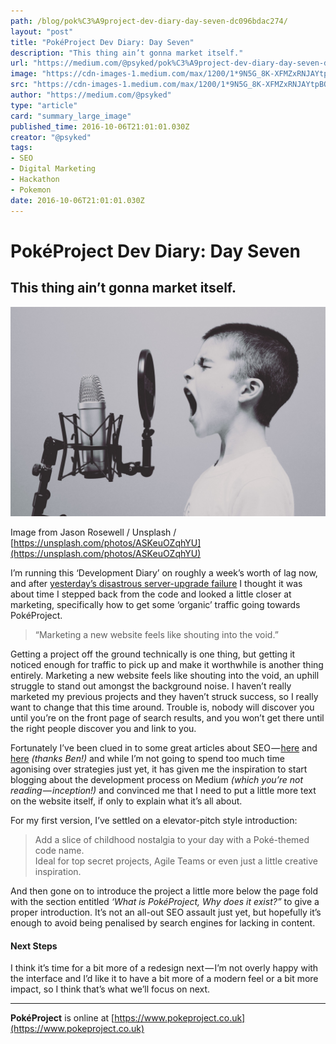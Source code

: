 ```yaml
---
path: /blog/pok%C3%A9project-dev-diary-day-seven-dc096bdac274/
layout: "post"
title: "PokéProject Dev Diary: Day Seven"
description: "This thing ain’t gonna market itself."
url: "https://medium.com/@psyked/pok%C3%A9project-dev-diary-day-seven-dc096bdac274"
image: "https://cdn-images-1.medium.com/max/1200/1*9N5G_8K-XFMZxRNJAYtpBQ.jpeg"
src: "https://cdn-images-1.medium.com/max/1200/1*9N5G_8K-XFMZxRNJAYtpBQ.jpeg"
author: "https://medium.com/@psyked"
type: "article"
card: "summary_large_image"
published_time: 2016-10-06T21:01:01.030Z
creator: "@psyked"
tags:
- SEO
- Digital Marketing
- Hackathon
- Pokemon
date: 2016-10-06T21:01:01.030Z
---
```


# PokéProject Dev Diary: Day Seven

## This thing ain’t gonna market itself.

![](1*9N5G_8K-XFMZxRNJAYtpBQ.jpeg)

Image from Jason Rosewell / Unsplash / [https://unsplash.com/photos/ASKeuOZqhYU](https://unsplash.com/photos/ASKeuOZqhYU)

I’m running this ‘Development Diary’ on roughly a week’s worth of lag now, and after [yesterday’s disastrous server-upgrade failure](https://medium.com/@psyked/pok%C3%A9project-dev-diary-day-six-c263ef30fd0c#.4picapmw5) I thought it was about time I stepped back from the code and looked a little closer at marketing, specifically how to get some ‘organic’ traffic going towards PokéProject.

> “Marketing a new website feels like shouting into the void.”

Getting a project off the ground technically is one thing, but getting it noticed enough for traffic to pick up and make it worthwhile is another thing entirely. Marketing a new website feels like shouting into the void, an uphill struggle to stand out amongst the background noise. I haven’t really marketed my previous projects and they haven’t struck success, so I really want to change that this time around. Trouble is, nobody will discover you until you’re on the front page of search results, and you won’t get there until the right people discover you and link to you.

Fortunately I’ve been clued in to some great articles about SEO — [here](https://medium.com/startup-grind/seo-is-not-hard-a-step-by-step-seo-tutorial-for-beginners-that-will-get-you-ranked-every-single-1b903b3ab6bb#.v5s49aop4) and [here](https://www.reddit.com/r/Entrepreneur/comments/52fts0/seo_i_wrote_a_massive_list_180_of_link_building/?st=IT141XCP&sh=c7ae63de) _(thanks Ben!)_ and while I’m not going to spend too much time agonising over strategies just yet, it has given me the inspiration to start blogging about the development process on Medium _(which you’re not reading — inception!)_ and convinced me that I need to put a little more text on the website itself, if only to explain what it’s all about.

For my first version, I’ve settled on a elevator-pitch style introduction:

> Add a slice of childhood nostalgia to your day with a Poké-themed code name.   
> Ideal for top secret projects, Agile Teams or even just a little creative inspiration.

And then gone on to introduce the project a little more below the page fold with the section entitled _‘What is PokéProject, Why does it exist?”_ to give a proper introduction. It’s not an all-out SEO assault just yet, but hopefully it’s enough to avoid being penalised by search engines for lacking in content.

#### Next Steps

I think it’s time for a bit more of a redesign next — I’m not overly happy with the interface and I’d like it to have a bit more of a modern feel or a bit more impact, so I think that’s what we’ll focus on next.

---

**PokéProject** is online at [https://www.pokeproject.co.uk](https://www.pokeproject.co.uk)